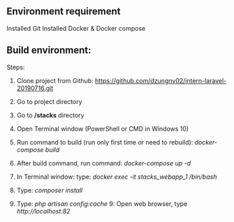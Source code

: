 ## Environment requirement
Installed Git
Installed Docker & Docker compose

## Build environment:
Steps:
1. Clone project from Github: https://github.com/dzungnv02/intern-laravel-20190716.git
2. Go to project directory
3. Go to <strong>/stacks</strong> directory
4. Open Terminal window (PowerShell or CMD in Windows 10)
4. Run command to build (run only first time or need to rebuild): 
<i>docker-compose build</i>

5. After build command, run command:
<i>docker-compose up -d</i>

6. In Terminal window: type: <i>docker exec -it stacks_webapp_1 /bin/bash</i>
7. Type: <i>composer install</i>
8. Type: <i>php artisan config:cache</i>
9: Open web browser, type <i>http://localhost:82</i>
